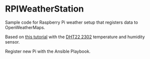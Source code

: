# RPIWeatherStation
Sample code for Raspberry Pi weather setup that registers data to OpenWeatherMaps. 

Based on [this tutorial](https://www.instructables.com/id/Raspberry-PI-and-DHT22-temperature-and-humidity-lo/) 
with the [DHT22 2302](https://www.gearbest.com/goods/pp_009360784166.html?lang=en&wid=1433363&utm_source=email_sys&utm_medium=mail&utm_campaign=GB_GB_orderShippedOut_180924) temperature and humidity sensor.

Register new Pi with the Ansible Playbook.
